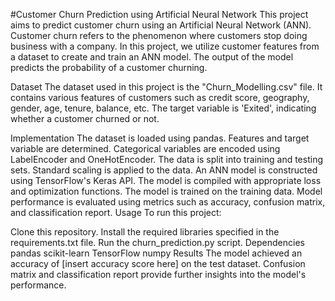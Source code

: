 #Customer Churn Prediction using Artificial Neural Network
This project aims to predict customer churn using an Artificial Neural Network (ANN). Customer churn refers to the phenomenon where customers stop doing business with a company. In this project, we utilize customer features from a dataset to create and train an ANN model. The output of the model predicts the probability of a customer churning.

Dataset
The dataset used in this project is the "Churn_Modelling.csv" file. It contains various features of customers such as credit score, geography, gender, age, tenure, balance, etc. The target variable is 'Exited', indicating whether a customer churned or not.

Implementation
The dataset is loaded using pandas.
Features and target variable are determined.
Categorical variables are encoded using LabelEncoder and OneHotEncoder.
The data is split into training and testing sets.
Standard scaling is applied to the data.
An ANN model is constructed using TensorFlow's Keras API.
The model is compiled with appropriate loss and optimization functions.
The model is trained on the training data.
Model performance is evaluated using metrics such as accuracy, confusion matrix, and classification report.
Usage
To run this project:

Clone this repository.
Install the required libraries specified in the requirements.txt file.
Run the churn_prediction.py script.
Dependencies
pandas
scikit-learn
TensorFlow
numpy
Results
The model achieved an accuracy of [insert accuracy score here] on the test dataset. Confusion matrix and classification report provide further insights into the model's performance.

